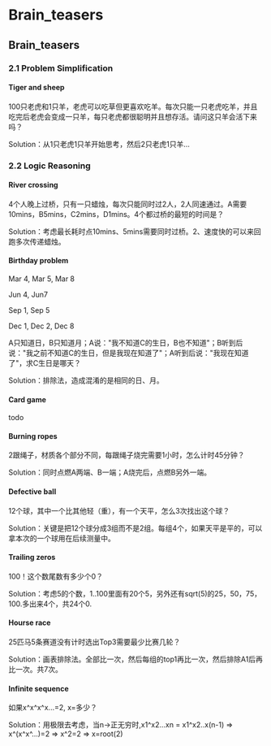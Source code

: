 # Brain_teasers
## Brain_teasers
### 2.1 Problem Simplification
#### **Tiger and sheep**
100只老虎和1只羊，老虎可以吃草但更喜欢吃羊。每次只能一只老虎吃羊，并且吃完后老虎会变成一只羊，每只老虎都很聪明并且想存活。请问这只羊会活下来吗？

Solution：从1只老虎1只羊开始思考，然后2只老虎1只羊...

### 2.2 Logic Reasoning
#### **River crossing**
4个人晚上过桥，只有一只蜡烛，每次只能同时过2人，2人同速通过。A需要10mins，B5mins，C2mins，D1mins。4个都过桥的最短的时间是？

Solution：考虑最长耗时点10mins、5mins需要同时过桥。2、速度快的可以来回跑多次传递蜡烛。

#### **Birthday problem**
Mar 4, Mar 5, Mar 8

Jun 4, Jun7

Sep 1, Sep 5

Dec 1, Dec 2, Dec 8

A只知道日，B只知道月；A说："我不知道C的生日，B也不知道"；B听到后说："我之前不知道C的生日，但是我现在知道了"；A听到后说："我现在知道了"，求C生日是哪天？

Solution：排除法，造成混淆的是相同的日、月。

#### **Card game**
todo
#### **Burning ropes**
2跟绳子，材质各个部分不同，每跟绳子烧完需要1小时，怎么计时45分钟？

Solution：同时点燃A两端、B一端；A烧完后，点燃B另外一端。
#### **Defective ball**
12个球，其中一个比其他轻（重），有一个天平，怎么3次找出这个球？

Solution：关键是把12个球分成3组而不是2组。每组4个，如果天平是平的，可以拿本次的一个球用在后续测量中。
#### **Trailing zeros**
100！这个数尾数有多少个0？

Solution：考虑5的个数，1..100里面有20个5，另外还有sqrt(5)的25，50，75，100.多出来4个，共24个0.

#### **Hourse race**
25匹马5条赛道没有计时选出Top3需要最少比赛几轮？

Solution：画表排除法。全部比一次，然后每组的top1再比一次，然后排除A1后再比一次。共7次。

#### **Infinite sequence**
如果x^x^x^x...=2, x=多少？

Solution：用极限去考虑，当n->正无穷时,x1^x2...xn = x1^x2..x(n-1) => x^(x^x^...)=2 => x^2=2 => x=root(2)




